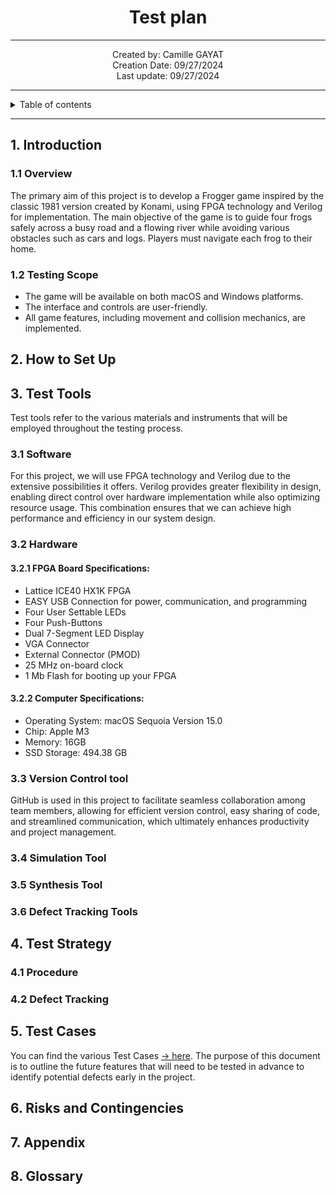 
<h1 align="center"> Test plan </h1>

---

<p align="center"> 
Created by: Camille GAYAT <br> Creation Date: 09/27/2024 <br> Last update: 09/27/2024
</p>

---

<details>

<summary>Table of contents</summary>

- [1. Introduction](#1-introduction)
    - [1.1 Overview](#11-overview)
    - [1.2 Testing Scope](#12-testing-scope)
- [2. How to Set Up](#2-how-to-set-up)
- [3. Test Tools](#3-test-tools)
    - [3.1 Software](#31-software)
    - [3.2 Hardware](#32-hardware)
        - [3.2.1 FPGA Board Specifications](#321-fpga-board-specifications)
        - [3.2.2 Computer Specifications](#322-computer-specifications)
    - [3.3 Version Control Tool](#33-version-control-tool)
    - [3.4 Simulation Tool](#34-simulation-tool)
    - [3.5 Synthesis Tool](#35-synthesis-tool)
    - [3.6 Defect Tracking Tools](#36-defect-tracking-tools)
- [4. Test Strategy](#4-test-strategy)
    - [4.1 Procedure](#41-procedure)
    - [4.2 Defect Tracking](#42-defect-tracking)
- [5. Test Cases](#5-test-cases)
- [6. Risks and Contingencies](#6-risks-and-contingencies)
- [7. Appendix](#7-appendix)
- [8. Glossary](#8-glossary)

</details>

---

## 1. Introduction

### 1.1 Overview

The primary aim of this project is to develop a Frogger game inspired by the classic 1981 version created by Konami, using FPGA technology and Verilog for implementation. The main objective of the game is to guide four frogs safely across a busy road and a flowing river while avoiding various obstacles such as cars and logs. Players must navigate each frog to their home.

### 1.2 Testing Scope
- The game will be available on both macOS and Windows platforms.
- The interface and controls are user-friendly.
- All game features, including movement and collision mechanics, are implemented.

## 2. How to Set Up

## 3. Test Tools

Test tools refer to the various materials and instruments that will be employed throughout the testing process.

### 3.1 Software
For this project, we will use FPGA technology and Verilog due to the extensive possibilities it offers. Verilog provides greater flexibility in design, enabling direct control over hardware implementation while also optimizing resource usage. This combination ensures that we can achieve high performance and efficiency in our system design.

### 3.2 Hardware

#### 3.2.1 FPGA Board Specifications:
- Lattice ICE40 HX1K FPGA
- EASY USB Connection for power, communication, and programming
- Four User Settable LEDs
- Four Push-Buttons
- Dual 7-Segment LED Display
- VGA Connector
- External Connector (PMOD)
- 25 MHz on-board clock
- 1 Mb Flash for booting up your FPGA

#### 3.2.2 Computer Specifications:
- Operating System: macOS Sequoia Version 15.0
- Chip: Apple M3
- Memory: 16GB
- SSD Storage: 494.38 GB

### 3.3 Version Control tool
GitHub is used in this project to facilitate seamless collaboration among team members, allowing for efficient version control, easy sharing of code, and streamlined communication, which ultimately enhances productivity and project management.

### 3.4 Simulation Tool

### 3.5 Synthesis Tool

### 3.6 Defect Tracking Tools

## 4. Test Strategy

### 4.1 Procedure

### 4.2 Defect Tracking

## 5. Test Cases

You can find the various Test Cases [→ here](https://docs.google.com/spreadsheets/d/19hOothj9DaywUXqyfjia2evk6Djy2kNbEhjEEK4RGDQ/edit?usp=sharing). The purpose of this document is to outline the future features that will need to be tested in advance to identify potential defects early in the project.

## 6. Risks and Contingencies

## 7. Appendix

## 8. Glossary